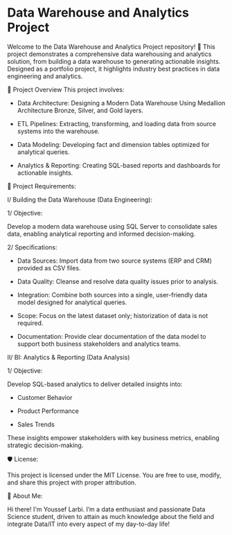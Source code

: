 # Data Warehouse and Analytics Project

Welcome to the Data Warehouse and Analytics Project repository! 🚀
This project demonstrates a comprehensive data warehousing and analytics solution, from building a data warehouse to generating actionable insights. Designed as a portfolio project, it highlights industry best practices in data engineering and analytics.

📖 Project Overview
This project involves:

- Data Architecture: Designing a Modern Data Warehouse Using Medallion Architecture Bronze, Silver, and Gold layers.

- ETL Pipelines: Extracting, transforming, and loading data from source systems into the warehouse.

- Data Modeling: Developing fact and dimension tables optimized for analytical queries.

- Analytics & Reporting: Creating SQL-based reports and dashboards for actionable insights.

🚀 Project Requirements:

I/ Building the Data Warehouse (Data Engineering):

1/ Objective:

Develop a modern data warehouse using SQL Server to consolidate sales data, enabling analytical reporting and informed decision-making.

2/ Specifications:

- Data Sources: Import data from two source systems (ERP and CRM) provided as CSV files.

- Data Quality: Cleanse and resolve data quality issues prior to analysis.

- Integration: Combine both sources into a single, user-friendly data model designed for analytical queries.

- Scope: Focus on the latest dataset only; historization of data is not required.

- Documentation: Provide clear documentation of the data model to support both business stakeholders and analytics teams.

II/ BI: Analytics & Reporting (Data Analysis)

1/ Objective:

Develop SQL-based analytics to deliver detailed insights into:

- Customer Behavior

- Product Performance

- Sales Trends

These insights empower stakeholders with key business metrics, enabling strategic decision-making.

🛡️ License:

This project is licensed under the MIT License. You are free to use, modify, and share this project with proper attribution.

🌟 About Me:

Hi there! I'm Youssef Larbi. I’m a data enthusiast and passionate Data Science student, driven to attain as much knowledge about the field and integrate Data/IT into every aspect of my day-to-day life!


